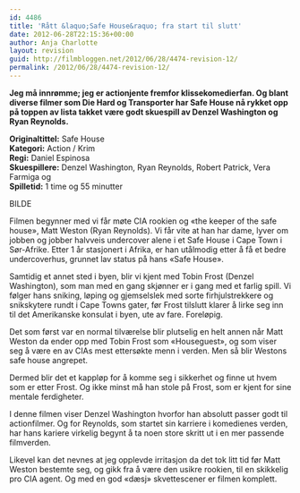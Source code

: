 ```yaml
---
id: 4486
title: 'Rått &laquo;Safe House&raquo; fra start til slutt'
date: 2012-06-28T22:15:36+00:00
author: Anja Charlotte
layout: revision
guid: http://filmbloggen.net/2012/06/28/4474-revision-12/
permalink: /2012/06/28/4474-revision-12/
---
```

**Jeg må innrømme; jeg er actionjente fremfor klissekomedierfan. Og blant diverse filmer som Die Hard og Transporter har Safe House nå rykket opp på toppen av lista takket være godt skuespill av Denzel Washington og Ryan Reynolds.**

**Originaltittel:** Safe House  
**Kategori:** Action / Krim  
**Regi:** Daniel Espinosa  
**Skuespillere:** Denzel Washington, Ryan Reynolds, Robert Patrick, Vera Farmiga og  
**Spilletid:** 1 time og 55 minutter

BILDE

Filmen begynner med vi får møte CIA rookien og &laquo;the keeper of the safe house&raquo;, Matt Weston (Ryan Reynolds). Vi får vite at han har dame, lyver om jobben og jobber halvveis undercover alene i et Safe House i Cape Town i Sør-Afrike. Etter 1 år stasjonert i Afrika, er han utålmodig etter å få et bedre undercoverhus, grunnet lav status på hans &laquo;Safe House&raquo;.

Samtidig et annet sted i byen, blir vi kjent med Tobin Frost (Denzel Washington), som man med en gang skjønner er i gang med et farlig spill. Vi følger hans sniking, løping og gjemselslek med sorte firhjulstrekkere og snikskytere rundt i Cape Towns gater, før Frost tilslutt klarer å lirke seg inn til det Amerikanske konsulat i byen, ute av fare. Foreløpig.

Det som først var en normal tilværelse blir plutselig en helt annen når Matt Weston da ender opp med Tobin Frost som &laquo;Houseguest&raquo;, og som viser seg å være en av CIAs mest ettersøkte menn i verden. Men så blir Westons safe house angrepet.

Dermed blir det et kappløp for å komme seg i sikkerhet og finne ut hvem som er etter Frost. Og ikke minst må han stole på Frost, som er kjent for sine mentale ferdigheter.

I denne filmen viser Denzel Washington hvorfor han absolutt passer godt til actionfilmer. Og for Reynolds, som startet sin karriere i komedienes verden, har hans kariere virkelig begynt å ta noen store skritt ut i en mer passende filmverden.

Likevel kan det nevnes at jeg opplevde irritasjon da det tok litt tid før Matt Weston bestemte seg, og gikk fra å være den usikre rookien, til en skikkelig pro CIA agent. Og med en god &laquo;dæsj&raquo; skvettescener er filmen komplett.